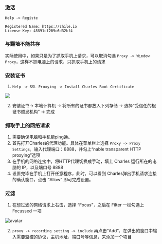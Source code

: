 ### 激活

`Help -> Registe`

```text
Registered Name: https://zhile.io
License Key: 48891cf209c6d32bf4
```
### 与翻墙不能共存

实际使用中，如果只是为了抓取手机上请求，可以取消勾选 `Proxy -> Window Proxy`，这样不抓电脑上的请求，只抓取手机上的请求

### 安装证书

1. `Help -> SSL Proxying -> Install Charles Root Certificate`

![](http://upload-images.jianshu.io/upload_images/3150602-cec9c776fb0f4a45.png?imageMogr2/auto-orient/strip%7CimageView2/2/w/1240)

2. 安装证书-> 本地计算机 -> 将所有的证书都放入下列存储 -> 选择“受信任的根证书颁发机构” -> 完成

### 抓取手上的网络请求

1. 需要确保电脑和手机能ping通。
2. 首先打开Charles的代理功能。具体在菜单栏上选择 `Proxy -> Proxy Settings`，输入代理端口：8888，并勾上“nable transparent HTTP proxying”选项
3. 在手机的网络连接中，将HTTP代理切换成手动，填上 Charles 运行所在的电脑的 IP，以及端口号 8888
4. 设置完毕在手机上打开任意程序，此时，可以看到 Charles弹出手机请求连接的确认窗口，点击 “Allow” 即可完成设置。

### 过滤

1. 在想过滤的网络请求上右击，选择 “Focus”，之后在 Filter 一栏勾选上 Focussed 一项

![avatar](https://images2017.cnblogs.com/blog/824413/201712/824413-20171220063028287-1764528838.png)

2. `proxy -> recording setting -> include` 再点击“Add”，在弹出的窗口中输入需要监控的协议，主机地址，端口号等信息，来添加一个项目
